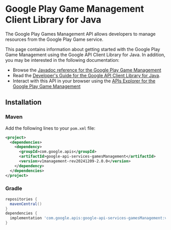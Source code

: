 # Google Play Game Management Client Library for Java

The Google Play Games Management API allows developers to manage resources from the Google Play Game service.

This page contains information about getting started with the Google Play Game Management
using the Google API Client Library for Java. In addition, you may be interested
in the following documentation:

* Browse the [Javadoc reference for the Google Play Game Management][javadoc]
* Read the [Developer's Guide for the Google API Client Library for Java][google-api-client].
* Interact with this API in your browser using the [APIs Explorer for the Google Play Game Management][api-explorer]

## Installation

### Maven

Add the following lines to your `pom.xml` file:

```xml
<project>
  <dependencies>
    <dependency>
      <groupId>com.google.apis</groupId>
      <artifactId>google-api-services-gamesManagement</artifactId>
      <version>v1management-rev20241209-2.0.0</version>
    </dependency>
  </dependencies>
</project>
```

### Gradle

```gradle
repositories {
  mavenCentral()
}
dependencies {
  implementation 'com.google.apis:google-api-services-gamesManagement:v1management-rev20241209-2.0.0'
}
```

[javadoc]: https://googleapis.dev/java/google-api-services-gamesManagement/latest/index.html
[google-api-client]: https://github.com/googleapis/google-api-java-client/
[api-explorer]: https://developers.google.com/apis-explorer/#p/gamesManagement/v1/
